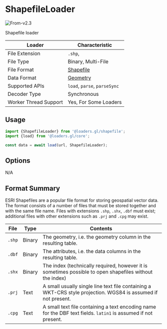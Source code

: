 # ShapefileLoader

<p class="badges">
  <img src="https://img.shields.io/badge/From-v2.3-blue.svg?style=flat-square" alt="From-v2.3" />
</p>

Shapefile loader

| Loader                | Characteristic                                                           |
| --------------------- | ------------------------------------------------------------------------ |
| File Extension        | `.shp`,                                                                  |
| File Type             | Binary, Multi-File                                                       |
| File Format           | [Shapefile](https://www.esri.com/library/whitepapers/pdfs/shapefile.pdf) |
| Data Format           | [Geometry](/docs/specifications/category-gis)                            |
| Supported APIs        | `load`, `parse`, `parseSync`                                             |
| Decoder Type          | Synchronous                                                              |
| Worker Thread Support | Yes, For Some Loaders                                                    |

## Usage

```js
import {ShapefileLoader} from '@loaders.gl/shapefile';
import {load} from '@loaders.gl/core';

const data = await load(url, ShapefileLoader);
```

## Options

N/A

## Format Summary

ESRI Shapefiles are a popular file format for storing geospatial vector data.
The format consists of a number of files that must be stored together and with
the same file name. Files with extensions `.shp`, `.shx`, `.dbf` must exist;
additional files with other extensions such as `.prj` and `.cpg` may exist.

| File   | Type   | Contents                                                                                                       |
| ------ | ------ | -------------------------------------------------------------------------------------------------------------- |
| `.shp` | Binary | The geometry, i.e. the geometry column in the resulting table.                                                 |
| `.dbf` | Binary | The attributes, i.e. the data columns in the resulting table.                                                  |
| `.shx` | Binary | The index (technically required, however it is sometimes possible to open shapefiles without the index)        |
| `.prj` | Text   | A small usually single line text file containing a WKT-CRS style projection. WGS84 is assumed if not present.  |
| `.cpg` | Text   | A small text file containing a text encoding name for the DBF text fields. `latin1` is assumed if not present. |
